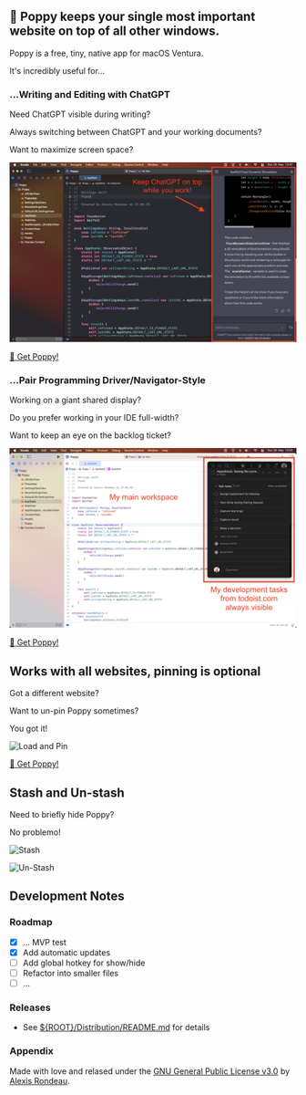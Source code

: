 ## 🎉 Poppy keeps your single most important website on top of all other windows.

Poppy is a free, tiny, native app for macOS Ventura. 

It's incredibly useful for...

### ...Writing and Editing with ChatGPT

Need ChatGPT visible during writing?

Always switching between ChatGPT and your working documents?

Want to maximize screen space?

![ChatGPT](./chatgpt.png)

[🎁 Get Poppy!](https://github.com/akaalias/poppy/releases/latest/download/Poppy.dmg)

### ...Pair Programming Driver/Navigator-Style

Working on a giant shared display?

Do you prefer working in your IDE full-width?

Want to keep an eye on the backlog ticket?

![Todoist](./todoist.png)

[🎁 Get Poppy!](https://github.com/akaalias/poppy/releases/latest/download/Poppy.dmg)

## Works with all websites, pinning is optional

Got a different website? 

Want to un-pin Poppy sometimes?

You got it!

![Load and Pin](./load-and-pin.png)

[🎁 Get Poppy!](https://github.com/akaalias/poppy/releases/latest/download/Poppy.dmg)

## Stash and Un-stash

Need to briefly hide Poppy?

No problemo!

![Stash](./stash.png)

![Un-Stash](./unstash.png)

## Development Notes

### Roadmap

- [x] ... MVP test
- [x] Add automatic updates
- [ ] Add global hotkey for show/hide
- [ ] Refactor into smaller files
- [ ] ...

### Releases

- See [${ROOT}/Distribution/README.md](/Distribution/README.md) for details

### Appendix

Made with love and relased under the [GNU General Public License v3.0](https://github.com/akaalias/Poppy/blob/main/LICENSE) by [Alexis Rondeau](https://alexisrondeau.me).
